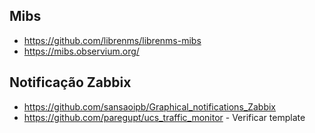 ## Mibs
- https://github.com/librenms/librenms-mibs  
- https://mibs.observium.org/
## Notificação Zabbix
- https://github.com/sansaoipb/Graphical_notifications_Zabbix
- https://github.com/paregupt/ucs_traffic_monitor - Verificar template  

